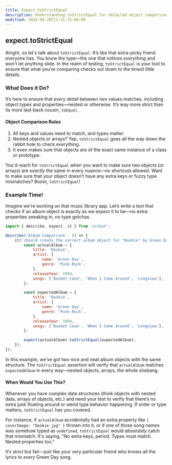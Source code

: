 ```yaml
---
title: Expect.toStrictEqual
description: Understanding toStrictEqual for detailed object comparisons in tests.
modified: 2024-09-28T11:31:15-06:00
---
```


## expect.toStrictEqual

Alright, so let's talk about `toStrictEqual`. It’s like that extra-picky friend everyone has. You know the type—the one that notices *everything* and won't let anything slide. In the realm of testing, `toStrictEqual` is your tool to ensure that what you're comparing checks out down to the tiniest little details.

### What Does it Do?

It’s here to ensure that *every detail* between two values matches, including object types and properties—nested or otherwise. It’s way more strict than its more laid-back cousin, `toEqual`.

#### Object Comparison Rules

1. All keys and values need to match, and types matter.
2. Nested objects or arrays? Yep, `toStrictEqual` goes all the way down the rabbit hole to check everything.
3. It even makes sure that objects are of the exact same instance of a class or prototype.

You'd reach for `toStrictEqual` when you want to make sure two objects (or arrays) are *exactly* the same in every nuance—no shortcuts allowed. Want to make sure that your object doesn’t have any extra keys or fuzzy type mismatches? Boom, `toStrictEqual`!

### Example Time!

Imagine we're working on that music library app. Let’s write a test that checks if an album object is exactly as we expect it to be—no extra properties sneaking in, no type gotchas.

```js
import { describe, expect, it } from 'vitest';

describe('Album Comparison', () => {
	it('should create the correct album object for "Dookie" by Green Day', () => {
		const actualAlbum = {
			title: 'Dookie',
			artist: {
				name: 'Green Day',
				genre: 'Punk Rock',
			},
			releaseYear: 1994,
			songs: ['Basket Case', 'When I Come Around', 'Longview'],
		};

		const expectedAlbum = {
			title: 'Dookie',
			artist: {
				name: 'Green Day',
				genre: 'Punk Rock',
			},
			releaseYear: 1994,
			songs: ['Basket Case', 'When I Come Around', 'Longview'],
		};

		expect(actualAlbum).toStrictEqual(expectedAlbum);
	});
});
```

In this example, we’ve got two nice and neat album objects with the same structure. The `toStrictEqual` assertion will verify that `actualAlbum` matches `expectedAlbum` in every way—nested objects, arrays, the whole shebang.

#### When Would You Use This?

Whenever you have complex data structures (think objects with nested data, arrays of objects, etc.) and need your test to verify that there’s no extra junk floating around or weird type behavior happening. If order or type matters, `toStrictEqual` has you covered.

For instance, if `actualAlbum` accidentally had an extra property like `{ coverImage: "Dookie.jpg" }` thrown into it, or if one of those song names was somehow typed as `undefined`, `toStrictEqual` would *absolutely* catch that mismatch. It's saying, "No extra keys, period. Types must match. Nested properties too."

It’s strict but fair—just like your very particular friend who knows all the lyrics to *every* Green Day song.

```ts
```
